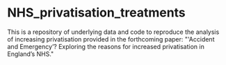 # NHS_privatisation_treatments
This is a repository of underlying data and code to reproduce the analysis of increasing privatisation provided in the forthcoming paper: "'Accident and Emergency’? Exploring the reasons for increased privatisation in England’s NHS."
